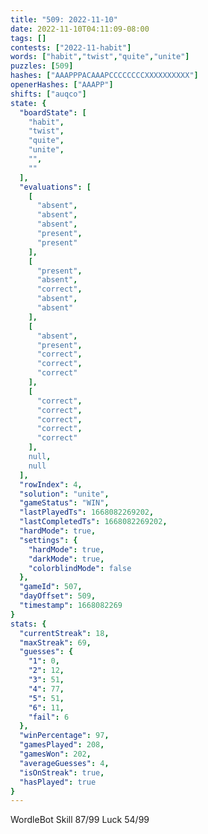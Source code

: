 ```yaml
---
title: "509: 2022-11-10"
date: 2022-11-10T04:11:09-08:00
tags: []
contests: ["2022-11-habit"]
words: ["habit","twist","quite","unite"]
puzzles: [509]
hashes: ["AAAPPPACAAAPCCCCCCCCXXXXXXXXXX"]
openerHashes: ["AAAPP"]
shifts: ["auqco"]
state: {
  "boardState": [
    "habit",
    "twist",
    "quite",
    "unite",
    "",
    ""
  ],
  "evaluations": [
    [
      "absent",
      "absent",
      "absent",
      "present",
      "present"
    ],
    [
      "present",
      "absent",
      "correct",
      "absent",
      "absent"
    ],
    [
      "absent",
      "present",
      "correct",
      "correct",
      "correct"
    ],
    [
      "correct",
      "correct",
      "correct",
      "correct",
      "correct"
    ],
    null,
    null
  ],
  "rowIndex": 4,
  "solution": "unite",
  "gameStatus": "WIN",
  "lastPlayedTs": 1668082269202,
  "lastCompletedTs": 1668082269202,
  "hardMode": true,
  "settings": {
    "hardMode": true,
    "darkMode": true,
    "colorblindMode": false
  },
  "gameId": 507,
  "dayOffset": 509,
  "timestamp": 1668082269
}
stats: {
  "currentStreak": 18,
  "maxStreak": 69,
  "guesses": {
    "1": 0,
    "2": 12,
    "3": 51,
    "4": 77,
    "5": 51,
    "6": 11,
    "fail": 6
  },
  "winPercentage": 97,
  "gamesPlayed": 208,
  "gamesWon": 202,
  "averageGuesses": 4,
  "isOnStreak": true,
  "hasPlayed": true
}
---
```

<!-- more -->
WordleBot
Skill 87/99
Luck 54/99
